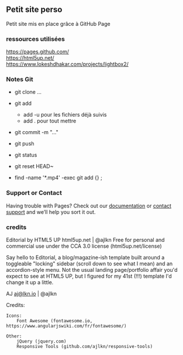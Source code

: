 ## Petit site perso

Petit site mis en place grâce à GitHub Page

### ressources utilisées

https://pages.github.com/  <br>
https://html5up.net/ <br>
https://www.lokeshdhakar.com/projects/lightbox2/


### Notes Git

* git clone ...

* git add <fichers> <br>
	+ add -u pour les fichiers déjà suivis
	+ add . pour tout mettre
* git commit -m "..."
* git push

* git status

* git reset HEAD~
* find -name '*.mp4' -exec git add {} \;


### Support or Contact

Having trouble with Pages? Check out our [documentation](https://help.github.com/categories/github-pages-basics/) or [contact support](https://github.com/contact) and we’ll help you sort it out.


### credits

Editorial by HTML5 UP
html5up.net | @ajlkn
Free for personal and commercial use under the CCA 3.0 license (html5up.net/license)


Say hello to Editorial, a blog/magazine-ish template built around a toggleable "locking"
sidebar (scroll down to see what I mean) and an accordion-style menu. Not the usual landing
page/portfolio affair you'd expect to see at HTML5 UP, but I figured for my 41st (!!!)
template I'd change it up a little.

AJ
aj@lkn.io | @ajlkn


Credits:

	Icons:
		Font Awesome (fontawesome.io, https://www.angularjswiki.com/fr/fontawesome/)

	Other:
		jQuery (jquery.com)
		Responsive Tools (github.com/ajlkn/responsive-tools)
